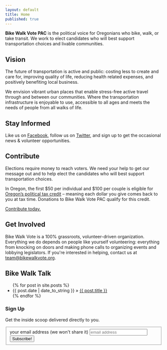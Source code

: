 ```yaml
---
layout: default
title: Home
published: true
---
```


**Bike Walk Vote PAC** is the political voice for Oregonians who bike, walk, or take transit. We work to elect candidates who will best support transportation choices and livable communities.




## Vision

The future of transportation is active and public: costing less to create and care for, improving quality of life, reducing health related expenses, and positively benefiting local business.

We envision vibrant urban places that enable stress-free active travel through and between our communities. Where the transportation infrastructure is enjoyable to use, accessible to all ages and meets the needs of people from all walks of life.



## Stay Informed

Like us on <a href="https://www.facebook.com/bikewalkvote" title="Bike Walk Vote on Facebook">Facebook</a>, follow us on <a href="https://twitter.com/#!/bikewalkvote">Twitter</a>, and sign up to get the occasional news & volunteer opportunities.


## Contribute

Elections require money to reach voters. We need your help to get our message out and to help elect the candidates who will best support transportation choices.

In Oregon, the first $50 per individual and $100 per couple is eligible for <a href="http://oregontaxcredit.com">Oregon’s political tax credit</a> – meaning each dollar you give comes back to you at tax time. Donations to Bike Walk Vote PAC qualify for this credit.

<a href="/contribute.html">Contribute today.</a>


## Get Involved

Bike Walk Vote is a 100% grassroots, volunteer-driven organization. Everything we do depends on people like yourself volunteering: everything from knocking on doors and making phone calls to organizing events and lobbying legislators. If you're interested in helping, contact us at [team@bikewalkvote.org](mailto:team@bikewalkvote.org?subject=volunteer).

## Bike Walk Talk

<ul class="posts">
{% for post in site.posts %}
  <li><span>{{ post.date | date_to_string }}</span> &raquo; <a href="{{ post.url }}">{{ post.title }}</a></li>
{% endfor %}
</ul>

<!-- Begin MailChimp Signup Form -->
<div id='mc_embed_signup'>
<form action='http://pdx.us1.list-manage.com/subscribe/post?u=c4d3147703bee687b89582662&amp;id=c2b6f3b8c5' class='validate' id='mc-embedded-subscribe-form' method='post' name='mc-embedded-subscribe-form' target='_blank'>
  <h3>Sign Up</h3>
  <p>Get the inside scoop delivered directly to you.</p>
  <fieldset>
    <label for='mce-EMAIL'>your email address (we won't share it)</label>
    <input class='email' id='mce-EMAIL' name='EMAIL' placeholder='email address' required='' type='email' value=''>
      <div class='clear'>
        <input class='button' id='mc-embedded-subscribe' name='subscribe' type='submit' value='Subscribe!' />
      </div>
    </input>
  </fieldset>
</form>
</div>
<!-- End mc_embed_signup -->

